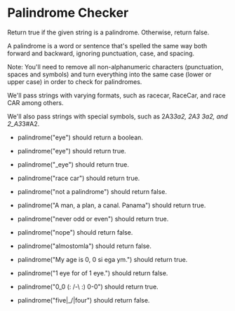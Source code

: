 # Palindrome Checker

Return true if the given string is a palindrome. Otherwise, return false.

A palindrome is a word or sentence that's spelled the same way both forward and backward, ignoring punctuation, case, and spacing.

Note: You'll need to remove all non-alphanumeric characters (punctuation, spaces and symbols) and turn everything into the same case (lower or upper case) in order to check for palindromes.

We'll pass strings with varying formats, such as racecar, RaceCar, and race CAR among others.

We'll also pass strings with special symbols, such as 2A3*3a2, 2A3 3a2, and 2_A3*3#A2.

- palindrome("eye") should return a boolean.

- palindrome("eye") should return true.

- palindrome("\_eye") should return true.

- palindrome("race car") should return true.

- palindrome("not a palindrome") should return false.

- palindrome("A man, a plan, a canal. Panama") should return true.

- palindrome("never odd or even") should return true.

- palindrome("nope") should return false.

- palindrome("almostomla") should return false.

- palindrome("My age is 0, 0 si ega ym.") should return true.

- palindrome("1 eye for of 1 eye.") should return false.

- palindrome("0_0 (: /-\ :) 0-0") should return true.

- palindrome("five|\_/|four") should return false.
